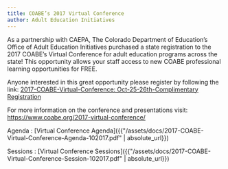 ```yaml
---
title: COABE’s 2017 Virtual Conference
author: Adult Education Initiatives
---
```


As a partnership with CAEPA, The Colorado Department of Education’s Office of Adult Education Initiatives purchased a state registration to the 2017 COABE’s Virtual Conference for adult education programs across the state! This opportunity allows your staff access to new COABE professional learning opportunities for FREE.

Anyone interested in this great opportunity please register by following the link: [2017-COABE-Virtual-Conference: Oct-25-26th-Complimentary Registration](http://myemail.constantcontact.com/2017-COABE-Virtual-Conference-Oct-25---26th--Complimentary-Registration-.html?soid=1112004712009&aid=0ocrvSDHdZE)

For more information on the conference and presentations visit: <https://www.coabe.org/2017-virtual-conference/>

Agenda
: [Virtual Conference Agenda]({{"/assets/docs/2017-COABE-Virtual-Conference-Agenda-102017.pdf" | absolute_url}})

Sessions
: [Virtual Conference Sessions]({{"/assets/docs/2017-COABE-Virtual-Conference-Session-102017.pdf" | absolute_url}})
